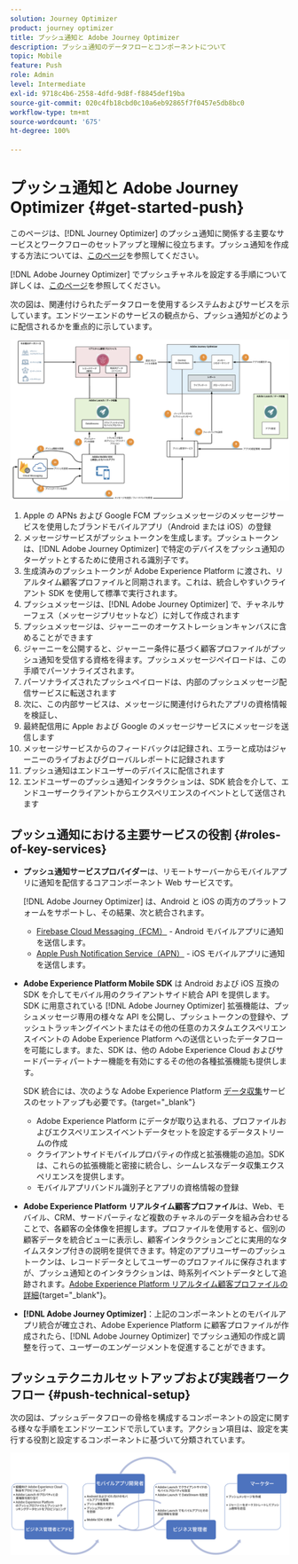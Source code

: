 ```yaml
---
solution: Journey Optimizer
product: journey optimizer
title: プッシュ通知と Adobe Journey Optimizer
description: プッシュ通知のデータフローとコンポーネントについて
topic: Mobile
feature: Push
role: Admin
level: Intermediate
exl-id: 9718c4b6-2558-4dfd-9d8f-f8845def19ba
source-git-commit: 020c4fb18cbd0c10a6eb92865f7f0457e5db8bc0
workflow-type: tm+mt
source-wordcount: '675'
ht-degree: 100%

---
```


# プッシュ通知と Adobe Journey Optimizer {#get-started-push}

このページは、[!DNL Journey Optimizer] のプッシュ通知に関係する主要なサービスとワークフローのセットアップと理解に役立ちます。プッシュ通知を作成する方法については、[このページ](create-push.md)を参照してください。

[!DNL Adobe Journey Optimizer] でプッシュチャネルを設定する手順について詳しくは、[このページ](push-configuration.md)を参照してください。

次の図は、関連付けられたデータフローを使用するシステムおよびサービスを示しています。エンドツーエンドのサービスの観点から、プッシュ通知がどのように配信されるかを重点的に示しています。

![](assets/push-flow.png)

1. Apple の APNs および Google FCM プッシュメッセージのメッセージサービスを使用したブランドモバイルアプリ（Android または iOS）の登録
1. メッセージサービスがプッシュトークンを生成します。プッシュトークンは、[!DNL Adobe Journey Optimizer] で特定のデバイスをプッシュ通知のターゲットとするために使用される識別子です。
1. 生成済みのプッシュトークンが Adobe Experience Platform に渡され、リアルタイム顧客プロファイルと同期されます。これは、統合しやすいクライアント SDK を使用して標準で実行されます。
1. プッシュメッセージは、[!DNL Adobe Journey Optimizer] で、チャネルサーフェス（メッセージプリセットなど）に対して作成されます
1. プッシュメッセージは、ジャーニーのオーケストレーションキャンバスに含めることができます
1. ジャーニーを公開すると、ジャーニー条件に基づく顧客プロファイルがプッシュ通知を受信する資格を得ます。プッシュメッセージペイロードは、この手順でパーソナライズされます。
1. パーソナライズされたプッシュペイロードは、内部のプッシュメッセージ配信サービスに転送されます
1. 次に、この内部サービスは、メッセージに関連付けられたアプリの資格情報を検証し、
1. 最終配信用に Apple および Google のメッセージサービスにメッセージを送信します
1. メッセージサービスからのフィードバックは記録され、エラーと成功はジャーニーのライブおよびグローバルレポートに記録されます
1. プッシュ通知はエンドユーザーのデバイスに配信されます
1. エンドユーザーのプッシュ通知インタラクションは、SDK 統合を介して、エンドユーザークライアントからエクスペリエンスのイベントとして送信されます

## プッシュ通知における主要サービスの役割 {#roles-of-key-services}

* **プッシュ通知サービスプロバイダー**&#x200B;は、リモートサーバーからモバイルアプリに通知を配信するコアコンポーネント Web サービスです。

   [!DNL Adobe Journey Optimizer] は、Android と iOS の両方のプラットフォームをサポートし、その結果、次と統合されます。
   * [Firebase Cloud Messaging（FCM）](https://firebase.google.com/docs/cloud-messaging) - Android モバイルアプリに通知を送信します。
   * [Apple Push Notification Service（APN）](https://developer.apple.com/library/archive/documentation/NetworkingInternet/Conceptual/RemoteNotificationsPG/APNSOverview.html) - iOS モバイルアプリに通知を送信します。

* **Adobe Experience Platform Mobile SDK** は Android および iOS 互換の SDK を介してモバイル用のクライアントサイド統合 API を提供します。SDK に用意されている [!DNL Adobe Journey Optimizer] 拡張機能は、プッシュメッセージ専用の様々な API を公開し、プッシュトークンの登録や、プッシュトラッキングイベントまたはその他の任意のカスタムエクスペリエンスイベントの Adobe Experience Platform への送信といったデータフローを可能にします。また、SDK は、他の Adobe Experience Cloud およびサードパーティパートナー機能を有効にするその他の各種拡張機能も提供します。

   SDK 統合には、次のような Adobe Experience Platform [データ収集](https://experienceleague.adobe.com/docs/experience-platform/tags/home.html?lang=ja)サービスのセットアップも必要です。{target="_blank"}

   * Adobe Experience Platform にデータが取り込まれる、プロファイルおよびエクスペリエンスイベントデータセットを設定するデータストリームの作成
   * クライアントサイドモバイルプロパティの作成と拡張機能の追加。SDK は、これらの拡張機能と密接に統合し、シームレスなデータ収集エクスペリエンスを提供します。
   * モバイルアプリバンドル識別子とアプリの資格情報の登録

* **Adobe Experience Platform リアルタイム顧客プロファイル**&#x200B;は、Web、モバイル、CRM、サードパーティなど複数のチャネルのデータを組み合わせることで、各顧客の全体像を把握します。プロファイルを使用すると、個別の顧客データを統合ビューに表示し、顧客インタラクションごとに実用的なタイムスタンプ付きの説明を提供できます。特定のアプリユーザーのプッシュトークンは、レコードデータとしてユーザーのプロファイルに保存されますが、プッシュ通知とのインタラクションは、時系列イベントデータとして追跡されます。[Adobe Experience Platform リアルタイム顧客プロファイルの詳細](https://experienceleague.adobe.com/docs/experience-platform/profile/home.html?lang=ja){target="_blank"}。

* **[!DNL Adobe Journey Optimizer]**：上記のコンポーネントとのモバイルアプリ統合が確立され、Adobe Experience Platform に顧客プロファイルが作成されたら、[!DNL Adobe Journey Optimizer] でプッシュ通知の作成と調整を行って、ユーザーのエンゲージメントを促進することができます。

## プッシュテクニカルセットアップおよび実践者ワークフロー {#push-technical-setup}

次の図は、プッシュデータフローの骨格を構成するコンポーネントの設定に関する様々な手順をエンドツーエンドで示しています。アクション項目は、設定を実行する役割と設定するコンポーネントに基づいて分類されています。

![](assets/user-flow.png)
